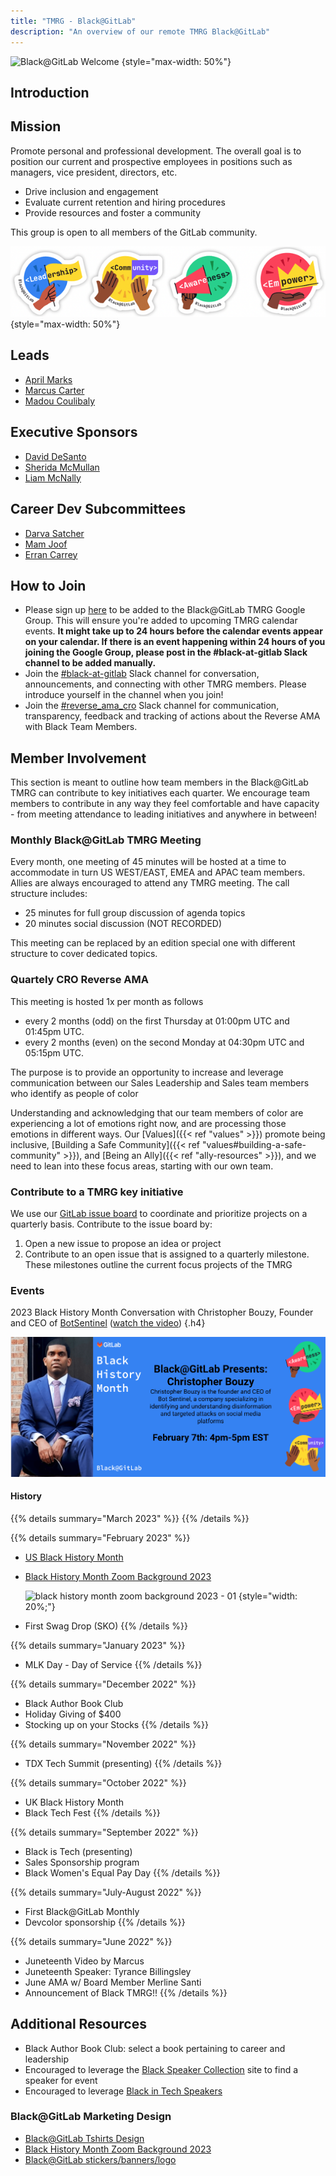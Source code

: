```yaml
---
title: "TMRG - Black@GitLab"
description: "An overview of our remote TMRG Black@GitLab"
---
```


![Black@GitLab Welcome](Black-GitLab-SKO23.jpg)
{style="max-width: 50%"}

## Introduction

## Mission

Promote personal and professional development. The overall goal is to position our current and prospective employees in positions such as managers, vice president, directors, etc.

- Drive inclusion and engagement
- Evaluate current retention and hiring procedures
- Provide resources and foster a community

This group is open to all members of the GitLab community.

![Black@GitLab Values](black-gitlab-values.png)
{style="max-width: 50%"}

## Leads

- [April Marks](https://about.gitlab.com/company/team/#aprilmarks)
- [Marcus Carter](https://about.gitlab.com/company/team/#marcusbriancarter)
- [Madou Coulibaly](https://about.gitlab.com/company/team/#madou)

## Executive Sponsors

- [David DeSanto](https://about.gitlab.com/company/team/#david)
- [Sherida McMullan](https://about.gitlab.com/company/team/#sheridam)
- [Liam McNally](https://about.gitlab.com/company/team/#lmcnally1)

## Career Dev Subcommittees

- [Darva Satcher](https://about.gitlab.com/company/team/#dsatcher)
- [Mam Joof](https://about.gitlab.com/company/team/#mjoof1)
- [Erran Carrey](https://about.gitlab.com/company/team/#erran)

## How to Join

- Please sign up [here](https://groups.google.com/a/gitlab.com/g/black-tmrg) to be added to the Black@GitLab TMRG Google Group. This will ensure you're added to upcoming TMRG calendar events. **It might take up to 24 hours before the calendar events appear on your calendar. If there is an event happening within 24 hours of you joining the Google Group, please post in the #black-at-gitlab  Slack channel to be added manually.**
- Join the [#black-at-gitlab](https://gitlab.slack.com/archives/C03KFLT0UJV) Slack channel for conversation, announcements, and connecting with other TMRG members. Please introduce yourself in the channel when you join!
- Join the [#reverse_ama_cro](https://gitlab.slack.com/archives/C029DTTFR0U) Slack channel for communication, transparency, feedback and tracking of actions about the Reverse AMA with Black Team Members.

## Member Involvement

This section is meant to outline how team members in the Black@GitLab TMRG can contribute to key initiatives each quarter. We encourage team members to contribute in any way they feel comfortable and have capacity - from meeting attendance to leading initiatives and anywhere in between!

### Monthly Black@GitLab TMRG Meeting

Every month, one meeting of 45 minutes will be hosted at a time to accommodate in turn US WEST/EAST, EMEA and APAC team members. Allies are always encouraged to attend any TMRG meeting. The call structure includes:

- 25 minutes for full group discussion of agenda topics
- 20 minutes social discussion (NOT RECORDED)

This meeting can be replaced by an edition special one with different structure to cover dedicated topics.

### Quartely CRO Reverse AMA

This meeting is hosted 1x per month as follows

- every 2 months (odd) on the first Thursday at 01:00pm UTC and 01:45pm UTC.
- every 2 months (even) on the second Monday at 04:30pm UTC and 05:15pm UTC.

The purpose is to provide an opportunity to increase and leverage communication between our Sales Leadership and Sales team members who identify as people of color

Understanding and acknowledging that our team members of color are experiencing a lot of emotions right now, and are processing those emotions in different ways. Our [Values]({{< ref "values" >}}) promote being inclusive, [Building a Safe Community]({{< ref "values#building-a-safe-community" >}}), and [Being an Ally]({{< ref "ally-resources" >}}), and we need to lean into these focus areas, starting with our own team.

### Contribute to a TMRG key initiative

We use our [GitLab issue board](https://gitlab.com/gitlab-com/black-tmrg/-/boards) to coordinate and prioritize projects on a quarterly basis. Contribute to the issue board by:

1. Open a new issue to propose an idea or project
1. Contribute to an open issue that is assigned to a quarterly milestone. These milestones outline the current focus projects of the TMRG

### Events

2023 Black History Month Conversation with Christopher Bouzy, Founder and CEO of [BotSentinel](https://botsentinel.com/) ([watch the video](https://drive.google.com/file/d/1jIwAdJCYxsUJlmEo1otGG5pE6VGC7geM/view))
{.h4}

![Conversation with Christopher Bouzy](conversation_with_Christopher_Bouzy.png)

#### History

{{% details summary="March 2023" %}}
{{% /details %}}

{{% details summary="February 2023" %}}
- [US Black History Month](https://gitlab.com/gitlab-com/black-tmrg/-/issues/23)
- [Black History Month Zoom Background 2023](https://gitlab.com/gitlab-com/marketing/corporate_marketing/corporate-marketing/-/tree/master/design/programs-teams/dib-tmrg/black-gitlab/swag/zoom-backgrounds/black-history-month-zoom-background-2023/png)

  ![black history month zoom background 2023 - 01](https://gitlab.com/gitlab-com/marketing/corporate_marketing/corporate-marketing/-/raw/master/design/programs-teams/dib-tmrg/black-gitlab/swag/zoom-backgrounds/black-history-month-zoom-background-2023/png/black-history-month-zoom-background-2023_01.png)
  {style="width: 20%;"}

- First Swag Drop (SKO)
{{% /details %}}

{{% details summary="January 2023" %}}
- MLK Day - Day of Service
{{% /details %}}

{{% details summary="December  2022" %}}
- Black Author Book Club
- Holiday Giving of $400
- Stocking up on your Stocks
{{% /details %}}

{{% details summary="November  2022" %}}
- TDX Tech Summit (presenting)
{{% /details %}}

{{% details summary="October  2022" %}}
- UK Black History Month
- Black Tech Fest
{{% /details %}}

{{% details summary="September  2022" %}}
- Black is Tech (presenting)
- Sales Sponsorship program
- Black Women's Equal Pay Day
{{% /details %}}

{{% details summary="July-August 2022" %}}
- First Black@GitLab Monthly
- Devcolor sponsorship
{{% /details %}}

{{% details summary="June 2022" %}}
- Juneteenth Video by Marcus
- Juneteenth Speaker: Tyrance Billingsley
- June AMA w/ Board Member Merline Santi
- Announcement of Black TMRG!!
{{% /details %}}

## Additional Resources

- Black Author Book Club: select a book pertaining to career and leadership
- Encouraged to leverage the [Black Speaker Collection](https://blackspeakerscollection.com/) site to find a speaker for event
- Encouraged to leverage [Black in Tech Speakers](https://www.allamericanspeakers.com/lists/black-in-tech.php)

### Black@GitLab Marketing Design

- [Black@GitLab Tshirts Design](https://gitlab.com/gitlab-com/marketing/corporate_marketing/corporate-marketing/-/blob/master/design/programs-teams/dib-tmrg/black-gitlab/swag/t-shirts/pdf/black-gitlab-shirt.pdf)
- [Black History Month Zoom Background 2023](https://gitlab.com/gitlab-com/marketing/corporate_marketing/corporate-marketing/-/tree/master/design/programs-teams/dib-tmrg/black-gitlab/swag/zoom-backgrounds/black-history-month-zoom-background-2023/png)
- [Black@GitLab stickers/banners/logo](https://gitlab.com/gitlab-com/marketing/corporate_marketing/corporate-marketing/-/tree/master/design/programs-teams/dib-tmrg/black-gitlab/png)
